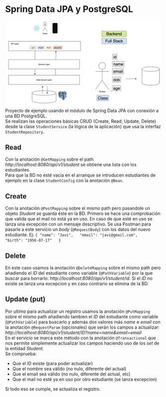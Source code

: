 # Spring Data JPA y PostgreSQL
![schema-applicattion](src/main/resources/static/images/schema-applicattion.png)
Proyecto de ejemplo usando el módulo de Spring Data JPA con conexión a una BD PostgreSQL.  
Se realizan las operaciones básicas CRUD (Create, Read, Update, Delete) desde la clase `StudentService` (la lógica de la aplicación) que usa la interfaz `StudentRepository`.

## Read
Con la anotación `@GetMapping` sobre el path _http://localhost:8080/api/v1/student_ se obtiene una lista con los estudiantes.  
Para que la BD no esté vacía en el arranque se introducen estudiantes de ejemplo en la clase `StudentConfig` con la anotación `@Bean`.

## Create
Con la anotación `@PostMapping` sobre el mismo path pero pasandole un objeto _Student_ se guarda éste en la BD.
Primero se hace una comprobación que valida que el mail no está ya en uso. En caso de que esté en uso se lanza una excepción con un mensaje descriptivo.
Se usa Postman para pasarle a este servicio un _body_ (`@RequestBody`) con los datos del nuevo estudiante.
Ej:
``{
"name": "Javi",  
"email": "javi@gmail.com",  
"birth": "1956-07-17"  
}``

## Delete
En este caso usamos la anotación ``@DeleteMapping`` sobre el mismo path pero añadiendo el _ID_ del estudiante
como variable (`@PathVariable`) por la que buscar para borrarlo: _http://localhost:8080/api/v1/student/id_. Si el _ID_ no existe se lanza una excepcion
y en caso contrario se elimina de la BD.

## Update (put)
Por ultimo para actualizar un registro usamos la anotación `@PutMapping` sobre el mismo path añadiendo tambien el _ID_ del estudiante
como variable (`@PathVariable`) para buscarlo y además dos valores más _name_ e _email_ con la anotación `@RequestParam` (opcionales) que serán los campos a actualizar:
_http://localhost:8080/api/v1/student/ID?name=name&email=email_  
En el servicio se marca este método con la anotación `@Transactional` que nos permite simplemente actualizar los campos haciendo uso de los _set_ de la entidad _Student_.  
Se comprueba:
- Que el ID existe (para poder actualizar)
- Que el nombre sea válido (no nulo, diferente del actual)
- Que el email sea válido (no nulo, diferente del actual, etc)
- Que el mail no esté ya en uso por otro estudiante (se lanza excepcion)  

Si todo eso se cumple, se actualiza el registro.




